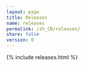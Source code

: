 ```yaml
---
layout: page
title: Releases
name: releases
permalink: /zh_CN/releases/
share: false
version: 0
---
```


{% include releases.html %}
